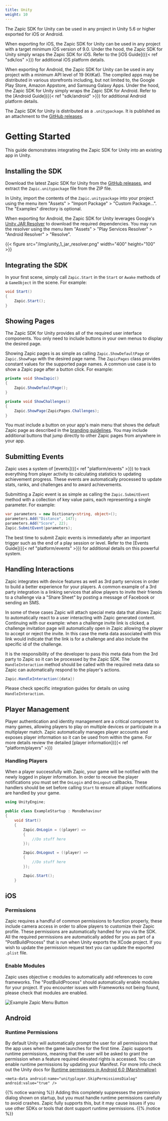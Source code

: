 ```yaml
---
title: Unity
weight: 10
---
```


The Zapic SDK for Unity can be used in any project in Unity 5.6 or higher exported for iOS or Android.

When exporting for iOS, the Zapic SDK for Unity can be used in any project with a target minimum iOS version of 9.0. Under the hood, the Zapic SDK for Unity simply wraps the Zapic SDK for iOS. Refer to the [iOS Guide]({{< ref "sdk/ios" >}}) for additional iOS platform details.

When exporting for Android, the Zapic SDK for Unity can be used in any project with a minimum API level of 19 (KitKat). The compiled apps may be distributed in various storefronts including, but not limited to, the Google Play Store, Amazon Appstore, and Samsung Galaxy Apps. Under the hood, the Zapic SDK for Unity simply wraps the Zapic SDK for Android. Refer to the [Android Guide]({{< ref "sdk/android" >}}) for additional Android platform details.

The Zapic SDK for Unity is distributed as a `.unitypackage`. It is published as an attachment to the [GitHub releases](https://github.com/ZapicInc/Zapic-SDK-Unity/releases).

# Getting Started

This guide demonstrates integrating the Zapic SDK for Unity into an existing app in Unity.

## Installing the SDK

Download the latest Zapic SDK for Unity from the [GitHub releases](https://github.com/ZapicInc/Zapic-SDK-Unity/releases/latest), and extract the `Zapic.unitypackage` file from the ZIP file.

In Unity, import the contents of the `Zapic.unitypackage` into your project using the menu item "Assets" > "Import Package" > "Custom Package...". The "Examples" directory is optional.

When exporting for Android, the Zapic SDK for Unity leverages Google's [Unity JAR Resolver](https://github.com/googlesamples/unity-jar-resolver) to download the required dependencies. You may run the resolver using the menu item "Assets" > "Play Services Resolver" > "Android Resolver" > "Resolve".

{{< figure src="/img/unity_1_jar_resolver.png" width="400" height="100" >}}

## Integrating the SDK

In your first scene, simply call `Zapic.Start` in the `Start` or `Awake` methods of a `GameObject` in the scene. For example:

```c#
void Start()
{
    Zapic.Start();
}
```

## Showing Pages

The Zapic SDK for Unity provides all of the required user interface components. You only need to include buttons in your own menus to display the desired page.

Showing Zapic pages is as simple as calling `Zapic.ShowDefaultPage` or `Zapic.ShowPage` with the desired page name. The `ZapicPages` class provides constant values for the supported page names. A common use case is to show a Zapic page after a button click. For example:

```c#
private void ShowZapic()
{
    Zapic.ShowDefaultPage();
}

private void ShowChallenges()
{
    Zapic.ShowPage(ZapicPages.Challenges);
}
```

You must include a button on your app's main menu that shows the default Zapic page as described in the [branding guidelines](https://www.zapic.com/brand). You may include additional buttons that jump directly to other Zapic pages from anywhere in your app.

## Submitting Events

Zapic uses a system of [events]({{< ref "platform/events" >}}) to track everything from player activity to calculating statistics to updating achievement progress. These events are automatically processed to update stats, ranks, and challenges and to award achievements.

Submitting a Zapic event is as simple as calling the `Zapic.SubmitEvent` method with a collection of key value pairs, each representing a single parameter. For example:

```c#
var parameters = new Dictionary<string, object>();
parameters.Add("Distance", 147);
parameters.Add("Score", 22);
Zapic.SubmitEvent(parameters);
```

The best time to submit Zapic events is immediately after an important trigger such as the end of a play session or level. Refer to the [Events Guide]({{< ref "platform/events" >}}) for additional details on this powerful system.

## Handling Interactions

Zapic integrates with device features as well as 3rd party services in order to build a better experience for your players. A common example of a 3rd party integration is a linking services that allow players to invite their friends to a challenge via a "Share Sheet" by posting a message of Facebook or sending an SMS.

In some of these cases Zapic will attach special meta data that allows Zapic to automatically react to a user interacting with Zapic generated content. Continuing with our example: when a challenge invite link is clicked, a challenge invitation page will automatically open in Zapic allowing the player to accept or reject the invite. In this case the meta data associated with this link would indicate that the link is for a challenge and also include the specific id of the challenge.

It is the responsibility of the developer to pass this meta data from the 3rd party to Zapic so it can be processed by the Zapic SDK. The `HandleInteraction` method should be called with the required meta data so Zapic can automatically respond to the player's actions.

```c#
Zapic.HandleInteraction({data})
```

Please check specific integration guides for details on using `HandleInteraction`.

## Player Management

Player authentication and identity management are a critical component to many games, allowing players to play on multiple devices or participate in a multiplayer match. Zapic automatically manages player accounts and exposes player information so it can be used from within the game. For more details review the detailed [player information]({{< ref "platform/players" >}})

### Handling Players

When a player successfully with Zapic, your game will be notified with the newly logged in player information. In order to receive the player notifications you must set the `OnLogin` and `OnLogout` callbacks. These handlers should be set before calling `Start` to ensure all player notifications are handled by your game.

```c#
using UnityEngine;

public class ExampleStartup : MonoBehaviour
{
    void Start()
    {
        Zapic.OnLogin = ((player) =>
        {
            //Do stuff here
        });

        Zapic.OnLogout = ((player) =>
        {
            //Do stuff here
        });

        Zapic.Start();
    }
```

## iOS

### Permissions

Zapic requires a handful of common permissions to function properly, these include camera access in order to allow players to customize their Zapic profile. These permissions are automatically handled for you via the SDK. All the required permissions are automatically added for you as part of a "PostBuildProcess" that is run when Unity exports the XCode project. If you wish to update the permission request text you can update the exported `.plist` file.

### Enable Modules

Zapic uses objective c modules to automatically add references to core frameworks. The "PostBuildProcess" should automatically enable modules for your project. If you encounter issues with Frameworks not being found, please check that modules are enabled.

![Example Zapic Menu Button](/img/ios-modules-setting.png)

## Android

### Runtime Permissions

By default Unity will automatically prompt the user for all permissions that the app uses when the game launches for the first time. Zapic supports runtime permissions, meaning that the user will be asked to grant the permission when a feature required elevated rights is accessed. You can enable runtime permissions by updating your Manifest. For more info check out the Unity docs for [Runtime permissions in Android 6.0 (Marshmallow)](https://docs.unity3d.com/Manual/android-manifest.html)

```
<meta-data android:name="unityplayer.SkipPermissionsDialog" android:value="true" />
```

{{% notice warning %}}
Adding this completely suppresses the permission dialog shown on startup, but you must handle runtime permissions carefully to avoid crashes. Zapic fully supports this, but it may cause issues if you use other SDKs or tools that dont support runtime permissions.
{{% /notice %}}
